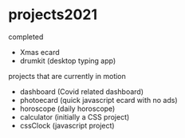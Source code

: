 # projects2021

completed
- Xmas ecard
- drumkit (desktop typing app)

projects that are currently in motion
- dashboard (Covid related dashboard)
- photoecard (quick javascript ecard with no ads)
- horoscope (daily horoscope)
- calculator (initially a CSS project)
- cssClock (javascript project)
